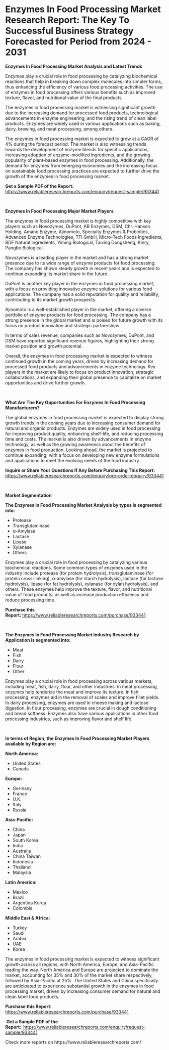 <p><h1>Enzymes In Food Processing Market Research Report: The Key To Successful Business Strategy Forecasted for Period from 2024 - 2031</h1></p><p><strong>Enzymes In Food Processing Market Analysis and Latest Trends</strong></p>
<p><p>Enzymes play a crucial role in food processing by catalyzing biochemical reactions that help in breaking down complex molecules into simpler forms, thus enhancing the efficiency of various food processing activities. The use of enzymes in food processing offers various benefits such as improved texture, flavor, and nutritional value of the final products.</p><p>The enzymes in food processing market is witnessing significant growth due to the increasing demand for processed food products, technological advancements in enzyme engineering, and the rising trend of clean label products. Enzymes are widely used in various applications such as baking, dairy, brewing, and meat processing, among others.</p><p>The enzymes in food processing market is expected to grow at a CAGR of 4% during the forecast period. The market is also witnessing trends towards the development of enzyme blends for specific applications, increasing adoption of enzyme-modified ingredients, and the growing popularity of plant-based enzymes in food processing. Additionally, the demand for enzymes from emerging economies and the increasing focus on sustainable food processing practices are expected to further drive the growth of the enzymes in food processing market.</p></p>
<p><strong>Get a Sample PDF of the Report:&nbsp;</strong> <a href="https://www.reliableresearchreports.com/enquiry/request-sample/933441">https://www.reliableresearchreports.com/enquiry/request-sample/933441</a></p>
<p>&nbsp;</p>
<p><strong>Enzymes In Food Processing Major Market Players</strong></p>
<p><p>The enzymes in food processing market is highly competitive with key players such as Novozymes, DuPont, AB Enzymes, DSM, Chr. Hansen Holding, Amano Enzyme, Ajinomoto, Specialty Enzymes & Probiotics, Advanced Enzyme Technologies, TFI GmbH, Micro-Tech Foods Ingredients, BDF Natural Ingredients, Yiming Biological, Taixing Dongsheng, Kinry, Pangbo Biological.</p><p>Novozymes is a leading player in the market and has a strong market presence due to its wide range of enzyme products for food processing. The company has shown steady growth in recent years and is expected to continue expanding its market share in the future.</p><p>DuPont is another key player in the enzymes in food processing market, with a focus on providing innovative enzyme solutions for various food applications. The company has a solid reputation for quality and reliability, contributing to its market growth prospects.</p><p>Ajinomoto is a well-established player in the market, offering a diverse portfolio of enzyme products for food processing. The company has a strong presence in the global market and is poised for future growth with its focus on product innovation and strategic partnerships.</p><p>In terms of sales revenue, companies such as Novozymes, DuPont, and DSM have reported significant revenue figures, highlighting their strong market position and growth potential.</p><p>Overall, the enzymes in food processing market is expected to witness continued growth in the coming years, driven by increasing demand for processed food products and advancements in enzyme technology. Key players in the market are likely to focus on product innovation, strategic collaborations, and expanding their global presence to capitalize on market opportunities and drive further growth.</p></p>
<p>&nbsp;</p>
<p><strong>What Are The Key Opportunities For Enzymes In Food Processing Manufacturers?</strong></p>
<p><p>The global enzymes in food processing market is expected to display strong growth trends in the coming years due to increasing consumer demand for natural and organic products. Enzymes are widely used in food processing for improving product quality, enhancing shelf-life, and reducing processing time and costs. The market is also driven by advancements in enzyme technology, as well as the growing awareness about the benefits of enzymes in food production. Looking ahead, the market is projected to continue expanding, with a focus on developing new enzyme formulations and applications to meet the evolving needs of the food industry.</p></p>
<p><strong>Inquire or Share Your Questions If Any Before Purchasing This Report:</strong> <a href="https://www.reliableresearchreports.com/enquiry/pre-order-enquiry/933441">https://www.reliableresearchreports.com/enquiry/pre-order-enquiry/933441</a></p>
<p>&nbsp;</p>
<p><strong>Market Segmentation</strong></p>
<p><strong>The Enzymes In Food Processing Market Analysis by types is segmented into:</strong></p>
<p><ul><li>Protease</li><li>Transglutaminase</li><li>α-Amylase</li><li>Lactase</li><li>Lipase</li><li>Xylanase</li><li>Others</li></ul></p>
<p><p>Enzymes play a crucial role in food processing by catalyzing various biochemical reactions. Some common types of enzymes used in the industry include protease (for protein hydrolysis), transglutaminase (for protein cross-linking), α-amylase (for starch hydrolysis), lactase (for lactose hydrolysis), lipase (for fat hydrolysis), xylanase (for xylan hydrolysis), and others. These enzymes help improve the texture, flavor, and nutritional value of food products, as well as increase production efficiency and reduce processing time.</p></p>
<p><strong>Purchase this Report:&nbsp;</strong><a href="https://www.reliableresearchreports.com/purchase/933441">https://www.reliableresearchreports.com/purchase/933441</a></p>
<p>&nbsp;</p>
<p><strong>The Enzymes In Food Processing Market Industry Research by Application is segmented into:</strong></p>
<p><ul><li>Meat</li><li>Fish</li><li>Dairy</li><li>Flour</li><li>Other</li></ul></p>
<p><p>Enzymes play a crucial role in food processing across various markets, including meat, fish, dairy, flour, and other industries. In meat processing, enzymes help tenderize the meat and improve its texture. In fish processing, enzymes aid in the removal of scales and improve fillet yields. In dairy processing, enzymes are used in cheese making and lactose digestion. In flour processing, enzymes are crucial in dough conditioning and bread softness. Enzymes also have various applications in other food processing industries, such as improving flavor and shelf life.</p></p>
<p>&nbsp;</p>
<p><strong>In terms of Region, the Enzymes In Food Processing Market Players available by Region are:</strong></p>
<p>
    <p> <strong> North America: </strong>
        <ul>
            <li>United States</li>
            <li>Canada</li>
        </ul>
        </p> 
    <p> <strong> Europe: </strong>
        <ul>
            <li>Germany</li>
            <li>France</li>
            <li>U.K.</li>
            <li>Italy</li>
            <li>Russia</li>
        </ul>
        </p> 
    <p> <strong> Asia-Pacific: </strong>
        <ul>
            <li>China</li>
            <li>Japan</li>
            <li>South Korea</li>
            <li>India</li>
            <li>Australia</li>
            <li>China Taiwan</li>
            <li>Indonesia</li>
            <li>Thailand</li>
            <li>Malaysia</li>
        </ul>
        </p> 
    <p> <strong> Latin America: </strong>
        <ul>
            <li>Mexico</li>
            <li>Brazil</li>
            <li>Argentina Korea</li>
            <li>Colombia</li>
        </ul>
        </p> 
    <p> <strong> Middle East & Africa: </strong>
        <ul>
            <li>Turkey</li>
            <li>Saudi</li>
            <li>Arabia</li>
            <li>UAE</li>
            <li>Korea</li>
        </ul>
    </p>
    </p>
<p><p>The enzymes in food processing market is expected to witness significant growth across all regions, with North America, Europe, and Asia-Pacific leading the way. North America and Europe are projected to dominate the market, accounting for 35% and 30% of the market share respectively, followed by Asia-Pacific at 25%. The United States and China specifically are anticipated to experience substantial growth in the enzymes in food processing market, driven by increasing consumer demand for natural and clean label food products.</p></p>
<p><strong>Purchase this Report: </strong><a href="https://www.reliableresearchreports.com/purchase/933441">https://www.reliableresearchreports.com/purchase/933441</a></p>
<p>&nbsp;<strong>Get a Sample PDF of the Report:&nbsp;&nbsp;</strong><a href="https://www.reliableresearchreports.com/enquiry/request-sample/933441">https://www.reliableresearchreports.com/enquiry/request-sample/933441</a></p>
<p><strong></strong></p>
<p>Check more reports on https://www.reliableresearchreports.com/</p>